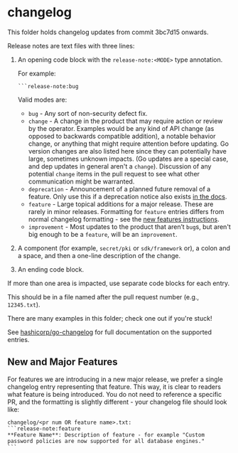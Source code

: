 # changelog

This folder holds changelog updates from commit 3bc7d15 onwards.

Release notes are text files with three lines:

 1. An opening code block with the `release-note:<MODE>` type annotation.

    For example:

        ```release-note:bug

    Valid modes are:

     - `bug` - Any sort of non-security defect fix. 
     - `change` - A change in the product that may require action or
       review by the operator. Examples would be any kind of API change
       (as opposed to backwards compatible addition), a notable behavior
       change, or anything that might require attention before updating. Go
       version changes are also listed here since they can potentially have
       large, sometimes unknown impacts. (Go updates are a special case, and
       dep updates in general aren't a `change`). Discussion of any potential
       `change` items in the pull request to see what other communication
       might be warranted.
     - `deprecation` - Announcement of a planned future removal of a
       feature. Only use this if a deprecation notice also exists [in the
       docs](https://developer.hashicorp.com/vault/docs/deprecation).
     - `feature` - Large topical additions for a major release. These are
       rarely in minor releases. Formatting for `feature` entries differs
       from normal changelog formatting - see the [new features
       instructions](#new-and-major-features).
     - `improvement` - Most updates to the product that aren’t `bug`s, but
       aren't big enough to be a `feature`, will be an `improvement`.

 2. A component (for example, `secret/pki` or `sdk/framework` or), a colon and a space, and then a one-line description of the change.

 3. An ending code block.

If more than one area is impacted, use separate code blocks for each entry.

This should be in a file named after the pull request number (e.g., `12345.txt`).

There are many examples in this folder; check one out if you're stuck!

See [hashicorp/go-changelog](https://github.com/hashicorp/go-changelog) for full documentation on the supported entries.

## New and Major Features

For features we are introducing in a new major release, we prefer a single
changelog entry representing that feature. This way, it is clear to readers
what feature is being introduced. You do not need to reference a specific PR,
and the formatting is slightly different - your changelog file should look
like:

    changelog/<pr num OR feature name>.txt:
    ```release-note:feature
    **Feature Name**: Description of feature - for example "Custom password policies are now supported for all database engines."
    ```
